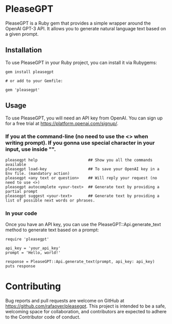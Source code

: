 # PleaseGPT

PleaseGPT is a Ruby gem that provides a simple wrapper around the OpenAI GPT-3 API. It allows you to generate natural language text based on a given prompt.

## Installation

To use PleaseGPT in your Ruby project, you can install it via Rubygems:

```
gem install pleasegpt

# or add to your Gemfile:

gem 'pleasegpt'
```

## Usage

To use PleaseGPT, you will need an API key from OpenAI. You can sign up for a free trial at https://platform.openai.com/signup/.

### If you at the command-line (no need to use the <> when writing prompt). If you gonna use special character in your input, use inside "". 

```
pleasegpt help                      ## Show you all the commands available
pleasegpt load-key                  ## To save your OpenAI key in a Env file. (mandatory action)
pleasegpt <any text or question>    ## Will reply your request (no need to use <>)
pleasegpt autocomplete <your-text>  ## Generate text by providing a partial prompt
pleasegpt suggest <your-text>       ## Generate text by providing a list of possible next words or phrases.
```

### In your code

Once you have an API key, you can use the PleaseGPT::Api.generate_text method to generate text based on a prompt:

```
require 'pleasegpt'

api_key = 'your_api_key'
prompt = 'Hello, world!'

response = PleaseGPT::Api.generate_text(prompt, api_key: api_key)
puts response
```

# Contributing

Bug reports and pull requests are welcome on GitHub at https://github.com/rafaover/pleasegpt.
This project is intended to be a safe, welcoming space for collaboration, and contributors are expected to adhere to the Contributor code of conduct.
